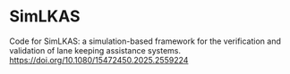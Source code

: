 # SimLKAS
Code for SimLKAS: a simulation-based framework for the verification and validation of lane keeping assistance systems. https://doi.org/10.1080/15472450.2025.2559224
